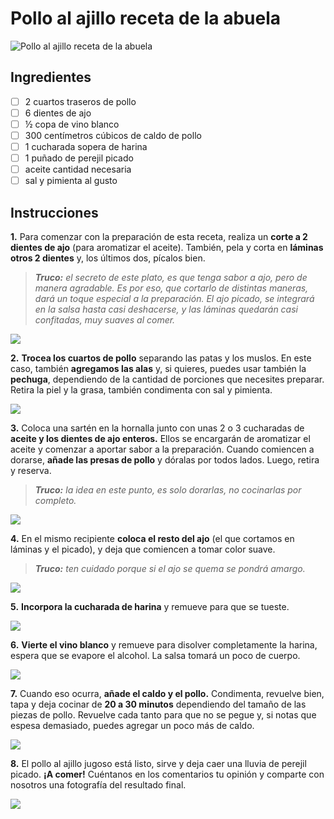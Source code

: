 # Pollo al ajillo receta de la abuela

![Pollo al ajillo receta de la abuela](https://cdn0.recetasgratis.net/es/posts/8/2/1/pollo_al_ajillo_receta_de_la_abuela_77128_600.webp)

## Ingredientes
- [ ] 2 cuartos traseros de pollo
- [ ] 6 dientes de ajo
- [ ] ½ copa de vino blanco
- [ ] 300 centímetros cúbicos de caldo de pollo
- [ ] 1 cucharada sopera de harina
- [ ] 1 puñado de perejil picado
- [ ] aceite cantidad necesaria
- [ ] sal y pimienta al gusto

## Instrucciones

**1.** Para comenzar con la preparación de esta receta, realiza un **corte a 2 dientes de ajo** (para aromatizar el aceite). También, pela y corta en **láminas otros 2 dientes** y, los últimos dos, pícalos bien.
> ***Truco:** el secreto de este plato, es que tenga sabor a ajo, pero de manera agradable. Es por eso, que cortarlo de distintas maneras, dará un toque especial a la preparación. El ajo picado, se integrará en la salsa hasta casi deshacerse, y las láminas quedarán casi confitadas, muy suaves al comer.*

![](https://cdn0.recetasgratis.net/es/posts/8/2/1/pollo_al_ajillo_receta_de_la_abuela_77128_paso_0_600.webp)

**2.** **Trocea los cuartos de pollo** separando las patas y los muslos. En este caso, también **agregamos las alas** y, si quieres, puedes usar también la **pechuga**, dependiendo de la cantidad de porciones que necesites preparar. Retira la piel y la grasa, también condimenta con sal y pimienta.

![](image.png)

**3.** Coloca una sartén en la hornalla junto con unas 2 o 3 cucharadas de **aceite y los dientes de ajo enteros.** Ellos se encargarán de aromatizar el aceite y comenzar a aportar sabor a la preparación. Cuando comiencen a dorarse, **añade las presas de pollo** y dóralas por todos lados. Luego, retira y reserva.
> ***Truco:** la idea en este punto, es solo dorarlas, no cocinarlas por completo.*

![](https://cdn0.recetasgratis.net/es/posts/8/2/1/pollo_al_ajillo_receta_de_la_abuela_77128_paso_2_600.webp)

**4.** En el mismo recipiente **coloca el resto del ajo** (el que cortamos en láminas y el picado), y deja que comiencen a tomar color suave.
> ***Truco:** ten cuidado porque si el ajo se quema se pondrá amargo.*

![](https://cdn0.recetasgratis.net/es/posts/8/2/1/pollo_al_ajillo_de_la_abuela_77128_paso_3_600.webp)

**5.** **Incorpora la cucharada de harina** y remueve para que se tueste.

![](https://cdn0.recetasgratis.net/es/posts/8/2/1/pollo_al_ajillo_de_la_abuela_77128_paso_4_600.webp)

**6.** **Vierte el vino blanco** y remueve para disolver completamente la harina, espera que se evapore el alcohol. La salsa tomará un poco de cuerpo.

![](https://cdn0.recetasgratis.net/es/posts/8/2/1/pollo_al_ajillo_de_la_abuela_77128_paso_5_600.webp)

**7.** Cuando eso ocurra, **añade el caldo y el pollo.** Condimenta, revuelve bien, tapa y deja cocinar de **20 a 30 minutos** dependiendo del tamaño de las piezas de pollo. Revuelve cada tanto para que no se pegue y, si notas que espesa demasiado, puedes agregar un poco más de caldo.

![](https://cdn0.recetasgratis.net/es/posts/8/2/1/pollo_al_ajillo_de_la_abuela_77128_paso_6_600.webp)

**8.** El pollo al ajillo jugoso está listo, sirve y deja caer una lluvia de perejil picado. **¡A comer!** Cuéntanos en los comentarios tu opinión y comparte con nosotros una fotografía del resultado final.

![](https://cdn0.recetasgratis.net/es/posts/8/2/1/pollo_al_ajillo_de_la_abuela_77128_paso_7_600.webp)
